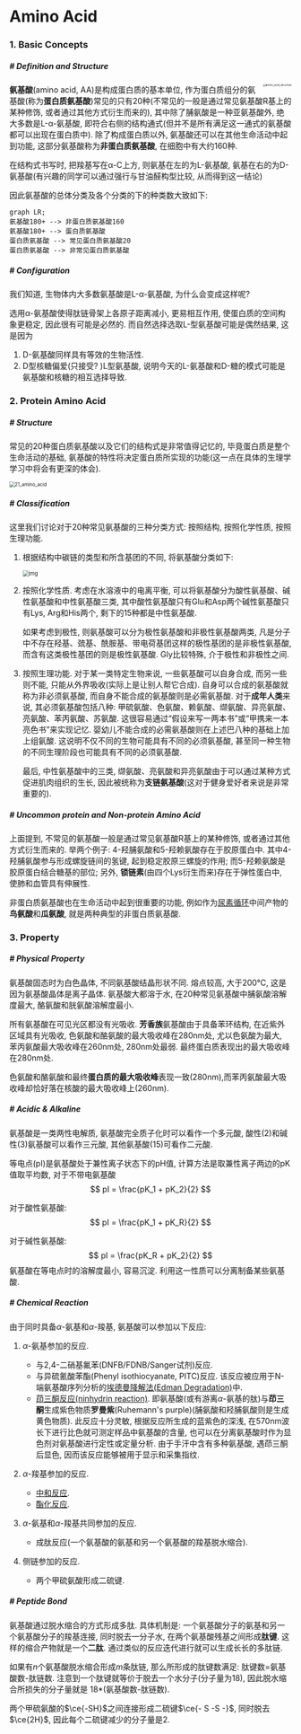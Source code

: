 # Amino Acid

### 1. Basic Concepts

##### # Definition and Structure

<img src="amino_acid_structure.png" alt="amino_acid_structure" style="zoom:33%; float:right" />**氨基酸**(amino acid, AA)是构成蛋白质的基本单位, 作为蛋白质组分的氨基酸(称为**蛋白质氨基酸**)常见的只有20种(不常见的一般是通过常见氨基酸R基上的某种修饰, 或者通过其他方式衍生而来的), 其中除了脯氨酸是一种亚氨基酸外, 绝大多数是L-α-氨基酸, 即符合右侧的结构通式(但并不是所有满足这一通式的氨基酸都可以出现在蛋白质中). 除了构成蛋白质以外, 氨基酸还可以在其他生命活动中起到功能, 这部分氨基酸称为**非蛋白质氨基酸**, 在细胞中有大约160种. 

在结构式书写时, 把羧基写在α-C上方, 则氨基在左的为L-氨基酸, 氨基在右的为D-氨基酸(有兴趣的同学可以通过强行与甘油醛构型比较, 从而得到这一结论)

因此氨基酸的总体分类及各个分类的下的种类数大致如下:

```mermaid
graph LR;
氨基酸180+ --> 非蛋白质氨基酸160
氨基酸180+ --> 蛋白质氨基酸
蛋白质氨基酸 --> 常见蛋白质氨基酸20
蛋白质氨基酸 --> 非常见蛋白质氨基酸
```

##### # Configuration

我们知道, 生物体内大多数氨基酸是L-α-氨基酸, 为什么会变成这样呢? 

选用α-氨基酸使得肽链骨架上各原子距离减小, 更易相互作用, 使蛋白质的空间构象更稳定, 因此很有可能是必然的. 而自然选择选取L-型氨基酸可能是偶然结果, 这是因为

1. D-氨基酸同样具有等效的生物活性.
2. D型核糖偏爱(只接受? )L型氨基酸, 说明今天的L-氨基酸和D-糖的模式可能是氨基酸和核糖的相互选择导致.







### 2. Protein Amino Acid

##### # Structure

常见的20种蛋白质氨基酸以及它们的结构式是非常值得记忆的, 毕竟蛋白质是整个生命活动的基础, 氨基酸的特性将决定蛋白质所实现的功能(这一点在具体的生理学学习中将会有更深的体会).

<img src="21_amino_acid.png" alt="21_amino_acid" style="zoom:60%;" />



##### # Classification

这里我们讨论对于20种常见氨基酸的三种分类方式: 按照结构, 按照化学性质, 按照生理功能.

1. 根据结构中碳链的类型和所含基团的不同, 将氨基酸分类如下:

	<img src="amino_acid_classification.png" alt="img" style="zoom:67%;"/> 

2. 按照化学性质. 考虑在水溶液中的电离平衡, 可以将氨基酸分为酸性氨基酸、碱性氨基酸和中性氨基酸三类, 其中酸性氨基酸只有Glu和Asp两个碱性氨基酸只有Lys, Arg和His两个, 剩下的15种都是中性氨基酸.

    如果考虑到极性, 则氨基酸可以分为极性氨基酸和非极性氨基酸两类, 凡是分子中不存在羟基、巯基、酰胺基、带电荷基团这样的极性基团的是非极性氨基酸, 而含有这类极性基团的则是极性氨基酸. Gly比较特殊, 介于极性和非极性之间.

3. 按照生理功能. 对于某一类特定生物来说, 一些氨基酸可以自身合成, 而另一些则不能, 只能从外界吸收(实际上是让别人帮它合成). 自身可以合成的氨基酸就称为非必须氨基酸, 而自身不能合成的氨基酸则是必需氨基酸. 对于**成年人类**来说, 其必须氨基酸包括八种: 甲硫氨酸、色氨酸、赖氨酸、缬氨酸、异亮氨酸、亮氨酸、苯丙氨酸、苏氨酸. 这很容易通过“假设来写一两本书”或“甲携来一本亮色书”来实现记忆. 婴幼儿不能合成的必需氨基酸则在上述巴八种的基础上加上组氨酸. 这说明不仅不同的生物可能具有不同的必须氨基酸, 甚至同一种生物的不同生理阶段也可能具有不同的必须氨基酸.

    最后, 中性氨基酸中的三类, 缬氨酸、亮氨酸和异亮氨酸由于可以通过某种方式促进肌肉组织的生长, 因此被统称为**支链氨基酸**(这对于健身爱好者来说是非常重要的).



##### # Uncommon protein and Non-protein Amino Acid

上面提到, 不常见的氨基酸一般是通过常见氨基酸R基上的某种修饰, 或者通过其他方式衍生而来的.  举两个例子: 4-羟脯氨酸和5-羟赖氨酸存在于胶原蛋白中. 其中4-羟脯氨酸参与形成螺旋链间的氢键, 起到稳定胶原三螺旋的作用; 而5-羟赖氨酸是胶原蛋白结合糖基的部位; 另外, **锁链素**(由四个Lys衍生而来)存在于弹性蛋白中, 使肺和血管具有伸展性.

非蛋白质氨基酸也在生命活动中起到很重要的功能, 例如作为[尿素循环]()中间产物的**鸟氨酸**和**瓜氨酸**, 就是两种典型的非蛋白质氨基酸.







### 3. Property

##### # Physical Property

氨基酸固态时为白色晶体, 不同氨基酸结晶形状不同. 熔点较高, 大于200℃, 这是因为氨基酸晶体是离子晶体. 氨基酸大都溶于水, 在20种常见氨基酸中脯氨酸溶解度最大, 酪氨酸和胱氨酸溶解度最小.

所有氨基酸在可见光区都没有光吸收. **芳香族**氨基酸由于具备苯环结构, 在近紫外区域具有光吸收, 色氨酸和酪氨酸的最大吸收峰在280nm处, 尤以色氨酸为最大, 苯丙氨酸最大吸收峰在260nm处, 280nm处最弱. 最终蛋白质表现出的最大吸收峰在280nm处.

色氨酸和酪氨酸和最终**蛋白质的最大吸收峰**表现一致(280nm),而苯丙氨酸最大吸收峰却恰好落在核酸的最大吸收峰上(260nm).



##### # Acidic & Alkaline

氨基酸是一类两性电解质, 氨基酸完全质子化时可以看作一个多元酸, 酸性(2)和碱性(3)氨基酸可以看作三元酸, 其他氨基酸(15)可看作二元酸.

等电点(pI)是氨基酸处于兼性离子状态下的pH值, 计算方法是取兼性离子两边的pK值取平均数, 对于不带电氨基酸
$$
pI = \frac{pK_1 + pK_2}{2}
$$

对于酸性氨基酸:
$$
pI = \frac{pK_1 + pK_R}{2}
$$

对于碱性氨基酸:
$$
pI = \frac{pK_R + pK_2}{2}
$$
氨基酸在等电点时的溶解度最小, 容易沉淀. 利用这一性质可以分离制备某些氨基酸.



##### # Chemical Reaction

由于同时具备$\alpha$-氨基和$\alpha$-羧基, 氨基酸可以参加以下反应:

1. $\alpha$-氨基参加的反应.
    - 与2,4-二硝基氟苯(DNFB/FDNB/Sanger试剂)反应.
    - 与异硫氰酸苯酯(Phenyl isothiocyanate, PITC)反应. 该反应被应用于N-端氨基酸序列分析的[埃德曼降解法(Edman Degradation)](https://zh.wikipedia.org/wiki/埃德曼降解法)中.
    - [茚三酮反应(ninhydrin reaction)](). 即氨基酸(或有游离$\alpha$-氨基的肽)与**茚三酮**生成紫色物质**罗曼紫**(Ruhemann's purple)(脯氨酸和羟脯氨酸则是生成黄色物质). 此反应十分灵敏, 根据反应所生成的蓝紫色的深浅, 在570nm波长下进行比色就可测定样品中氨基酸的含量, 也可以在分离氨基酸时作为显色剂对氨基酸进行定性或定量分析. 由于手汗中含有多种氨基酸, 遇茚三酮后显色, 因而该反应能够被用于显示和采集指纹.

2. $\alpha$-羧基参加的反应.
    - [中和反应]().
    - [酯化反应]().

3. $\alpha$-氨基和$\alpha$-羧基共同参加的反应.
    - 成肽反应(一个氨基酸的氨基和另一个氨基酸的羧基脱水缩合).

4. 侧链参加的反应.
    - 两个甲硫氨酸形成二硫键.



##### # Peptide Bond

氨基酸通过脱水缩合的方式形成多肽. 具体机制是: 一个氨基酸分子的氨基和另一个氨基酸分子的羧基连接, 同时脱去一分子水, 在两个氨基酸残基之间形成**肽键**. 这样的缩合产物就是一个**二肽**. 通过类似的反应迭代进行就可以生成长长的多肽链. 

如果有$n$个氨基酸脱水缩合形成$m$条肽链, 那么所形成的肽键数满足: 肽键数=氨基酸数-肽链数. 注意到一个肽键就等价于脱去一个水分子(分子量为18), 因此脱水缩合所损失的分子量就是 18*(氨基酸数-肽链数).

两个甲硫氨酸的$\ce{-SH}$之间连接形成二硫键$\ce{- S -S -}$, 同时脱去$\ce{2H}$, 因此每个二硫键减少的分子量是2.

